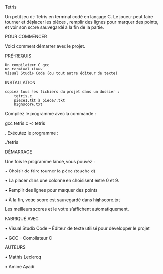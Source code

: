 Tetris

Un petit jeu de Tetris en terminal codé en langage C. Le joueur peut faire tourner et déplacer les pièces
, remplir des lignes pour marquer des points, et voir son score sauvegardé à la fin de la partie.

POUR COMMENCER

Voici comment démarrer avec le projet.

PRÉ-REQUIS

    Un compilateur C gcc
    Un terminal Linux
    Visual Studio Code (ou tout autre éditeur de texte)


INSTALLATION

    copiez tous les fichiers du projet dans un dossier :
        tetris.c
        piece1.tkt à piece7.tkt
        highscore.txt


  Compilez le programme avec la commande :

  gcc tetris.c -o tetris

. Exécutez le programme :

./tetris

DÉMARRAGE


Une fois le programme lancé, vous pouvez :

 • Choisir de faire tourner la pièce (touche d)

 • La placer dans une colonne en choisisent entre 0 et 9.

 • Remplir des lignes pour marquer des points

 • À la fin, votre score est sauvegardé dans highscore.txt


Les meilleurs scores et le votre s’affichent automatiquement.


FABRIQUÉ AVEC

 • Visual Studio Code – Éditeur de texte utilisé pour développer le projet

 • GCC – Compilateur C


AUTEURS

 • Mathis Leclercq

 • Amine Ayadi
